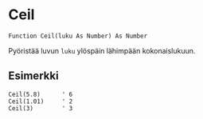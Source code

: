 <!--math-->
Ceil
====

```eppabasic
Function Ceil(luku As Number) As Number
```

Pyöristää luvun `luku` ylöspäin lähimpään kokonaislukuun.

Esimerkki
---------
```eppabasic
Ceil(5.8)      ' 6
Ceil(1.01)     ' 2
Ceil(3)        ' 3
```
